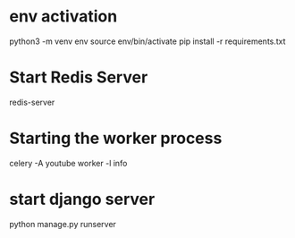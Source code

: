 # env activation
python3 -m venv env
source env/bin/activate 
pip install -r requirements.txt 

# Start Redis Server
redis-server
# Starting the worker process
celery -A youtube worker -l info

# start django server

python manage.py runserver